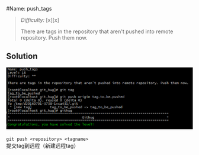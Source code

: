 #Name: push_tags    

>*Difficulty:* [x][x]  
>
>There are tags in the repository that aren't pushed into remote repository. Push them now.
  
Solution  
-------------------------
![level18_0](images/level18_0.png)  

`git push <repository> <tagname>`  
提交tag到远程（新建远程tag）
